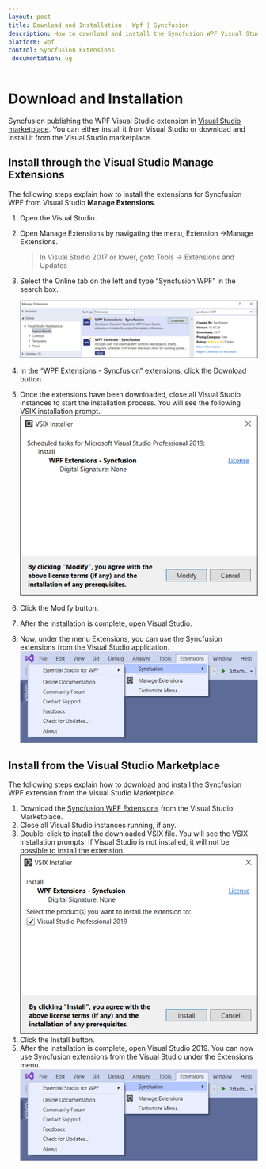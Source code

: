 ```yaml
---
layout: post
title: Download and Installation | Wpf | Syncfusion
description: How to download and install the Syncfusion WPF Visual Studio Extensions from Visual Studio Market Place
platform: wpf
control: Syncfusion Extensions
 documentation: ug
---
```



# Download and Installation

Syncfusion publishing the WPF Visual Studio extension in [Visual Studio marketplace](https://marketplace.visualstudio.com/items?itemName=SyncfusionInc.WPFExtension). You can either install it from Visual Studio or download and install it from the Visual Studio marketplace.

## Install through the Visual Studio Manage Extensions

The following steps explain how to install the extensions for Syncfusion WPF from Visual Studio **Manage Extensions**.

1. Open the Visual Studio.
2. Open Manage Extensions by navigating the menu, Extension ->Manage Extensions.
   > In Visual Studio 2017 or lower, goto Tools -> Extensions and Updates
3. Select the Online tab on the left and type “Syncfusion WPF” in the search box.

      ![Manage Extension](Download-and-Installation-images\ManageExtension.png)
4. In the “WPF Extensions - Syncfusion” extensions, click the Download button.
5. Once the extensions have been downloaded, close all Visual Studio instances to start the installation process. You will see the following VSIX installation prompt.
      ![Vsix Modify Window](Download-and-Installation-images\VSIXModify.png)
6. Click the Modify button.
7. After the installation is complete, open Visual Studio.
8. Now, under the menu Extensions, you can use the Syncfusion extensions from the Visual Studio application.
      ![Syncfusion WPF Menu](Download-and-Installation-images\SyncfusionWpfMenu.png)

## Install from the Visual Studio Marketplace

The following steps explain how to download and install the Syncfusion WPF extension from the Visual Studio Marketplace.

1. Download the [Syncfusion WPF Extensions](https://marketplace.visualstudio.com/items?itemName=SyncfusionInc.WPFExtension) from the Visual Studio Marketplace.
2. Close all Visual Studio instances running, if any.
3. Double-click to install the downloaded VSIX file. You will see the VSIX installation prompts. If Visual Studio is not installed, it will not be possible to install the extension.
      ![Vsix Modify Window](Download-and-Installation-images\VSIXInstall.png)
4. Click the Install button.
5. After the installation is complete, open Visual Studio 2019. You can now use Syncfusion extensions from the Visual Studio under the Extensions menu.
      ![Syncfusion WPF Menu](Download-and-Installation-images\SyncfusionWpfMenu.png)